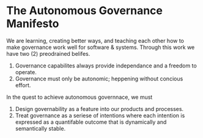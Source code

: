 # The Autonomous Governance Manifesto

We are learning, creating better ways, and teaching each other how to make governance work well for software & systems. Through this work we have two (2) preodrained belifes.

1. Governance capabilites always provide independance and a freedom to operate.
1. Governance must only be autonomic; heppening without concious effort.

In the quest to achieve autonomous governnace, we must

1. Design governability as a feature into our products and processes.
1. Treat governance as a seriese of intentions where each intention is expressed as a quantifable outcome that is dynamically and semantically stable.
